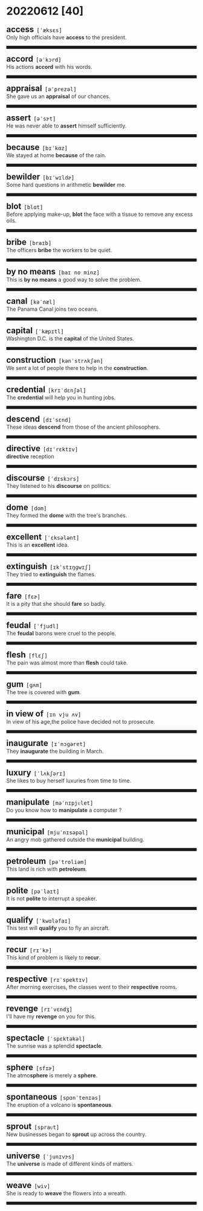 <style>
/*不显示details的三角符号*/
details > summary::marker {
    display: none;
    content: none;
}
/*去掉外边框*/
details summary{
    outline:none;
    cursor:pointer;/*鼠标放上去之后变成手型*/
}
/*去掉前面默认的小黑三角*/
details summary::-webkit-details-marker{
    display:none; 
}
</style>
# 20220612 [40]  

<div style="display: flex;align-items: baseline;">
    <h2 style="margin-bottom: 0;margin-top: 0">access</h2>
    <p style="padding:0 .5em; margin: 0;font-family: monospace;">[ˈæksɛs]</p>
    <p class="interpretation_43031" style="display:none ;padding:0 .5em; margin: 0; white-space: nowrap;overflow: hidden;text-overflow: ellipsis;">n. 进入；通道；接近（的机会）；使用
v. 接近；进入；使用；获取</p>
</div>
<details class="details_43031">
    <summary style="color: #303030;">Only high officials have <strong>access</strong> to the president.</summary>
    只有高级官员才可以接近总统。
</details>
<hr style="padding-bottom: 0.5em;" />


<div style="display: flex;align-items: baseline;">
    <h2 style="margin-bottom: 0;margin-top: 0">accord</h2>
    <p style="padding:0 .5em; margin: 0;font-family: monospace;">[əˈkɔrd]</p>
    <p class="interpretation_43031" style="display:none ;padding:0 .5em; margin: 0; white-space: nowrap;overflow: hidden;text-overflow: ellipsis;">v. 符合；一致；给予
n. 协议；条约；协调</p>
</div>
<details class="details_43031">
    <summary style="color: #303030;">His actions <strong>accord</strong> with his words.</summary>
    他言行一致。
</details>
<hr style="padding-bottom: 0.5em;" />


<div style="display: flex;align-items: baseline;">
    <h2 style="margin-bottom: 0;margin-top: 0">appraisal</h2>
    <p style="padding:0 .5em; margin: 0;font-family: monospace;">[əˈprezəl]</p>
    <p class="interpretation_43031" style="display:none ;padding:0 .5em; margin: 0; white-space: nowrap;overflow: hidden;text-overflow: ellipsis;">n. 鉴定；评价</p>
</div>
<details class="details_43031">
    <summary style="color: #303030;">She gave us an <strong>appraisal</strong> of our chances.</summary>
    她对我们的机率做了评估。
</details>
<hr style="padding-bottom: 0.5em;" />


<div style="display: flex;align-items: baseline;">
    <h2 style="margin-bottom: 0;margin-top: 0">assert</h2>
    <p style="padding:0 .5em; margin: 0;font-family: monospace;">[əˈsɝt]</p>
    <p class="interpretation_43031" style="display:none ;padding:0 .5em; margin: 0; white-space: nowrap;overflow: hidden;text-overflow: ellipsis;">v. 断言；宣称；坚持；维护</p>
</div>
<details class="details_43031">
    <summary style="color: #303030;">He was never able to <strong>assert</strong> himself sufficiently.</summary>
    他从来不能充分地维护自己的权利。
</details>
<hr style="padding-bottom: 0.5em;" />


<div style="display: flex;align-items: baseline;">
    <h2 style="margin-bottom: 0;margin-top: 0">because</h2>
    <p style="padding:0 .5em; margin: 0;font-family: monospace;">[bɪˈkɑz]</p>
    <p class="interpretation_43031" style="display:none ;padding:0 .5em; margin: 0; white-space: nowrap;overflow: hidden;text-overflow: ellipsis;">conj. 因为</p>
</div>
<details class="details_43031">
    <summary style="color: #303030;">We stayed at home <strong>because</strong> of the rain.</summary>
    我们因雨而呆在家里。
</details>
<hr style="padding-bottom: 0.5em;" />


<div style="display: flex;align-items: baseline;">
    <h2 style="margin-bottom: 0;margin-top: 0">bewilder</h2>
    <p style="padding:0 .5em; margin: 0;font-family: monospace;">[bɪˈwɪldɚ]</p>
    <p class="interpretation_43031" style="display:none ;padding:0 .5em; margin: 0; white-space: nowrap;overflow: hidden;text-overflow: ellipsis;">v. 使迷惑；使...不知所措</p>
</div>
<details class="details_43031">
    <summary style="color: #303030;">Some hard questions in arithmetic <strong>bewilder</strong> me.</summary>
    算术中的一些难题使我不知所措。
</details>
<hr style="padding-bottom: 0.5em;" />


<div style="display: flex;align-items: baseline;">
    <h2 style="margin-bottom: 0;margin-top: 0">blot</h2>
    <p style="padding:0 .5em; margin: 0;font-family: monospace;">[blɑt]</p>
    <p class="interpretation_43031" style="display:none ;padding:0 .5em; margin: 0; white-space: nowrap;overflow: hidden;text-overflow: ellipsis;">n. 污点；墨渍
v. （用纸或布）吸干；弄脏</p>
</div>
<details class="details_43031">
    <summary style="color: #303030;">Before applying make-up, <strong>blot</strong> the face with a tissue to remove any excess oils.</summary>
    上妆前，先用面巾纸把脸上多余的油吸干。
</details>
<hr style="padding-bottom: 0.5em;" />


<div style="display: flex;align-items: baseline;">
    <h2 style="margin-bottom: 0;margin-top: 0">bribe</h2>
    <p style="padding:0 .5em; margin: 0;font-family: monospace;">[braɪb]</p>
    <p class="interpretation_43031" style="display:none ;padding:0 .5em; margin: 0; white-space: nowrap;overflow: hidden;text-overflow: ellipsis;">v. 贿赂
n. 贿赂</p>
</div>
<details class="details_43031">
    <summary style="color: #303030;">The officers <strong>bribe</strong> the workers to be quiet.</summary>
    官员贿赂工人让其保持沉默。
</details>
<hr style="padding-bottom: 0.5em;" />


<div style="display: flex;align-items: baseline;">
    <h2 style="margin-bottom: 0;margin-top: 0">by no means</h2>
    <p style="padding:0 .5em; margin: 0;font-family: monospace;">[baɪ no minz]</p>
    <p class="interpretation_43031" style="display:none ;padding:0 .5em; margin: 0; white-space: nowrap;overflow: hidden;text-overflow: ellipsis;">phrase. 绝不</p>
</div>
<details class="details_43031">
    <summary style="color: #303030;">This is <strong>by no means</strong> a good way to solve the problem.</summary>
    这决非解决问题的好办法。
</details>
<hr style="padding-bottom: 0.5em;" />


<div style="display: flex;align-items: baseline;">
    <h2 style="margin-bottom: 0;margin-top: 0">canal</h2>
    <p style="padding:0 .5em; margin: 0;font-family: monospace;">[kəˈnæl]</p>
    <p class="interpretation_43031" style="display:none ;padding:0 .5em; margin: 0; white-space: nowrap;overflow: hidden;text-overflow: ellipsis;">n. 运河；沟渠</p>
</div>
<details class="details_43031">
    <summary style="color: #303030;">The Panama Canal joins two oceans.</summary>
    巴拿马运河连通两大洋。
</details>
<hr style="padding-bottom: 0.5em;" />


<div style="display: flex;align-items: baseline;">
    <h2 style="margin-bottom: 0;margin-top: 0">capital</h2>
    <p style="padding:0 .5em; margin: 0;font-family: monospace;">[ˈkæpɪtl]</p>
    <p class="interpretation_43031" style="display:none ;padding:0 .5em; margin: 0; white-space: nowrap;overflow: hidden;text-overflow: ellipsis;">n. 资金；首都；大写字母
adj. 死刑的；大写的</p>
</div>
<details class="details_43031">
    <summary style="color: #303030;">Washington D.C. is the <strong>capital</strong> of the United States.</summary>
    华盛顿是美国的首都。
</details>
<hr style="padding-bottom: 0.5em;" />


<div style="display: flex;align-items: baseline;">
    <h2 style="margin-bottom: 0;margin-top: 0">construction</h2>
    <p style="padding:0 .5em; margin: 0;font-family: monospace;">[kənˈstrʌkʃən]</p>
    <p class="interpretation_43031" style="display:none ;padding:0 .5em; margin: 0; white-space: nowrap;overflow: hidden;text-overflow: ellipsis;">n. 建筑；建设</p>
</div>
<details class="details_43031">
    <summary style="color: #303030;">We sent a lot of people there to help in the <strong>construction</strong>.</summary>
    我们派了很多人到那里去帮助建设。
</details>
<hr style="padding-bottom: 0.5em;" />


<div style="display: flex;align-items: baseline;">
    <h2 style="margin-bottom: 0;margin-top: 0">credential</h2>
    <p style="padding:0 .5em; margin: 0;font-family: monospace;">[krɪˈdɛnʃəl]</p>
    <p class="interpretation_43031" style="display:none ;padding:0 .5em; margin: 0; white-space: nowrap;overflow: hidden;text-overflow: ellipsis;">n. 证明书；资格证书；证件</p>
</div>
<details class="details_43031">
    <summary style="color: #303030;">The <strong>credential</strong> will help you in hunting jobs.</summary>
    这份证明书在找工作时会对你有用。
</details>
<hr style="padding-bottom: 0.5em;" />


<div style="display: flex;align-items: baseline;">
    <h2 style="margin-bottom: 0;margin-top: 0">descend</h2>
    <p style="padding:0 .5em; margin: 0;font-family: monospace;">[dɪˈsɛnd]</p>
    <p class="interpretation_43031" style="display:none ;padding:0 .5em; margin: 0; white-space: nowrap;overflow: hidden;text-overflow: ellipsis;">v. 下来；下降；突然造访；突袭；沦落；起源</p>
</div>
<details class="details_43031">
    <summary style="color: #303030;">These ideas <strong>descend</strong> from those of the ancient philosophers.</summary>
    这些观点来源于那些古代哲学家的思想。
</details>
<hr style="padding-bottom: 0.5em;" />


<div style="display: flex;align-items: baseline;">
    <h2 style="margin-bottom: 0;margin-top: 0">directive</h2>
    <p style="padding:0 .5em; margin: 0;font-family: monospace;">[dɪˈrɛktɪv]</p>
    <p class="interpretation_43031" style="display:none ;padding:0 .5em; margin: 0; white-space: nowrap;overflow: hidden;text-overflow: ellipsis;">n. 指令
adj. 指示性的；指向（定向）式的</p>
</div>
<details class="details_43031">
    <summary style="color: #303030;"><strong>directive</strong> reception</summary>
    定向接收
</details>
<hr style="padding-bottom: 0.5em;" />


<div style="display: flex;align-items: baseline;">
    <h2 style="margin-bottom: 0;margin-top: 0">discourse</h2>
    <p style="padding:0 .5em; margin: 0;font-family: monospace;">[ˈdɪskɔrs]</p>
    <p class="interpretation_43031" style="display:none ;padding:0 .5em; margin: 0; white-space: nowrap;overflow: hidden;text-overflow: ellipsis;">n. 演说；论述；交谈；论文
v. 谈论；交谈；讲演</p>
</div>
<details class="details_43031">
    <summary style="color: #303030;">They listened to his <strong>discourse</strong> on politics.</summary>
    他们听他作关于政治的演讲。
</details>
<hr style="padding-bottom: 0.5em;" />


<div style="display: flex;align-items: baseline;">
    <h2 style="margin-bottom: 0;margin-top: 0">dome</h2>
    <p style="padding:0 .5em; margin: 0;font-family: monospace;">[dom]</p>
    <p class="interpretation_43031" style="display:none ;padding:0 .5em; margin: 0; white-space: nowrap;overflow: hidden;text-overflow: ellipsis;">n. 穹顶；圆屋顶</p>
</div>
<details class="details_43031">
    <summary style="color: #303030;">They formed the <strong>dome</strong> with the tree's branches.</summary>
    他们用树枝织成圆屋顶。
</details>
<hr style="padding-bottom: 0.5em;" />


<div style="display: flex;align-items: baseline;">
    <h2 style="margin-bottom: 0;margin-top: 0">excellent</h2>
    <p style="padding:0 .5em; margin: 0;font-family: monospace;">[ˈɛksələnt]</p>
    <p class="interpretation_43031" style="display:none ;padding:0 .5em; margin: 0; white-space: nowrap;overflow: hidden;text-overflow: ellipsis;">adj. 优秀的；杰出的；卓越的</p>
</div>
<details class="details_43031">
    <summary style="color: #303030;">This is an <strong>excellent</strong> idea.</summary>
    这是一个绝佳的想法。
</details>
<hr style="padding-bottom: 0.5em;" />


<div style="display: flex;align-items: baseline;">
    <h2 style="margin-bottom: 0;margin-top: 0">extinguish</h2>
    <p style="padding:0 .5em; margin: 0;font-family: monospace;">[ɪkˈstɪŋɡwɪʃ]</p>
    <p class="interpretation_43031" style="display:none ;padding:0 .5em; margin: 0; white-space: nowrap;overflow: hidden;text-overflow: ellipsis;">v. 熄灭；扑灭</p>
</div>
<details class="details_43031">
    <summary style="color: #303030;">They tried to <strong>extinguish</strong> the flames.</summary>
    他们竭力要把火焰扑灭。
</details>
<hr style="padding-bottom: 0.5em;" />


<div style="display: flex;align-items: baseline;">
    <h2 style="margin-bottom: 0;margin-top: 0">fare</h2>
    <p style="padding:0 .5em; margin: 0;font-family: monospace;">[fɛɚ]</p>
    <p class="interpretation_43031" style="display:none ;padding:0 .5em; margin: 0; white-space: nowrap;overflow: hidden;text-overflow: ellipsis;">n. 车费；票价；费用
v. 进展；遭遇；过活；进食</p>
</div>
<details class="details_43031">
    <summary style="color: #303030;">It is a pity that she should <strong>fare</strong> so badly.</summary>
    她竟吃得那么差，真可怜。
</details>
<hr style="padding-bottom: 0.5em;" />


<div style="display: flex;align-items: baseline;">
    <h2 style="margin-bottom: 0;margin-top: 0">feudal</h2>
    <p style="padding:0 .5em; margin: 0;font-family: monospace;">[ˈfjudl]</p>
    <p class="interpretation_43031" style="display:none ;padding:0 .5em; margin: 0; white-space: nowrap;overflow: hidden;text-overflow: ellipsis;">adj. 封建的；封建制度的</p>
</div>
<details class="details_43031">
    <summary style="color: #303030;">The <strong>feudal</strong> barons were cruel to the people.</summary>
    封建贵族对人民很残酷。
</details>
<hr style="padding-bottom: 0.5em;" />


<div style="display: flex;align-items: baseline;">
    <h2 style="margin-bottom: 0;margin-top: 0">flesh</h2>
    <p style="padding:0 .5em; margin: 0;font-family: monospace;">[flɛʃ]</p>
    <p class="interpretation_43031" style="display:none ;padding:0 .5em; margin: 0; white-space: nowrap;overflow: hidden;text-overflow: ellipsis;">n. 肉体；果肉</p>
</div>
<details class="details_43031">
    <summary style="color: #303030;">The pain was almost more than <strong>flesh</strong> could take.</summary>
    疼痛几乎使肉体受不了。
</details>
<hr style="padding-bottom: 0.5em;" />


<div style="display: flex;align-items: baseline;">
    <h2 style="margin-bottom: 0;margin-top: 0">gum</h2>
    <p style="padding:0 .5em; margin: 0;font-family: monospace;">[ɡʌm]</p>
    <p class="interpretation_43031" style="display:none ;padding:0 .5em; margin: 0; white-space: nowrap;overflow: hidden;text-overflow: ellipsis;">n. 树胶；口香糖；牙龈
v. 用胶粘</p>
</div>
<details class="details_43031">
    <summary style="color: #303030;">The tree is covered with <strong>gum</strong>.</summary>
    这棵树上覆盖着树胶。
</details>
<hr style="padding-bottom: 0.5em;" />


<div style="display: flex;align-items: baseline;">
    <h2 style="margin-bottom: 0;margin-top: 0">in view of</h2>
    <p style="padding:0 .5em; margin: 0;font-family: monospace;">[ɪn vju ʌv]</p>
    <p class="interpretation_43031" style="display:none ;padding:0 .5em; margin: 0; white-space: nowrap;overflow: hidden;text-overflow: ellipsis;">phrase. 鉴于；考虑到；由于</p>
</div>
<details class="details_43031">
    <summary style="color: #303030;">In view of his age,the police have decided not to prosecute.</summary>
    鉴于他的年龄，警方决定对他撤销起诉。
</details>
<hr style="padding-bottom: 0.5em;" />


<div style="display: flex;align-items: baseline;">
    <h2 style="margin-bottom: 0;margin-top: 0">inaugurate</h2>
    <p style="padding:0 .5em; margin: 0;font-family: monospace;">[ɪˈnɔɡəret]</p>
    <p class="interpretation_43031" style="display:none ;padding:0 .5em; margin: 0; white-space: nowrap;overflow: hidden;text-overflow: ellipsis;">v. 开创；为（某人）举行就职典礼；为…举行落成（或开幕）仪式</p>
</div>
<details class="details_43031">
    <summary style="color: #303030;">They <strong>inaugurate</strong> the building in March.</summary>
    他们将要在三月份为这座大楼举行落成典礼。
</details>
<hr style="padding-bottom: 0.5em;" />


<div style="display: flex;align-items: baseline;">
    <h2 style="margin-bottom: 0;margin-top: 0">luxury</h2>
    <p style="padding:0 .5em; margin: 0;font-family: monospace;">[ˈlʌkʃərɪ]</p>
    <p class="interpretation_43031" style="display:none ;padding:0 .5em; margin: 0; white-space: nowrap;overflow: hidden;text-overflow: ellipsis;">n. 奢华；奢侈品</p>
</div>
<details class="details_43031">
    <summary style="color: #303030;">She likes to buy herself luxuries from time to time.</summary>
    她喜欢时不时给自己买些奢侈品。
</details>
<hr style="padding-bottom: 0.5em;" />


<div style="display: flex;align-items: baseline;">
    <h2 style="margin-bottom: 0;margin-top: 0">manipulate</h2>
    <p style="padding:0 .5em; margin: 0;font-family: monospace;">[məˈnɪpjᴜlet]</p>
    <p class="interpretation_43031" style="display:none ;padding:0 .5em; margin: 0; white-space: nowrap;overflow: hidden;text-overflow: ellipsis;">v. 操纵；使用</p>
</div>
<details class="details_43031">
    <summary style="color: #303030;">Do you know how to <strong>manipulate</strong> a computer ?</summary>
    你知道怎样操作计算机吗？
</details>
<hr style="padding-bottom: 0.5em;" />


<div style="display: flex;align-items: baseline;">
    <h2 style="margin-bottom: 0;margin-top: 0">municipal</h2>
    <p style="padding:0 .5em; margin: 0;font-family: monospace;">[mjuˈnɪsəpəl]</p>
    <p class="interpretation_43031" style="display:none ;padding:0 .5em; margin: 0; white-space: nowrap;overflow: hidden;text-overflow: ellipsis;">adj. 市的；市政的</p>
</div>
<details class="details_43031">
    <summary style="color: #303030;">An angry mob gathered outside the <strong>municipal</strong> building.</summary>
    一群愤怒的暴民聚集在市政大楼的外面。
</details>
<hr style="padding-bottom: 0.5em;" />


<div style="display: flex;align-items: baseline;">
    <h2 style="margin-bottom: 0;margin-top: 0">petroleum</h2>
    <p style="padding:0 .5em; margin: 0;font-family: monospace;">[pəˈtroliəm]</p>
    <p class="interpretation_43031" style="display:none ;padding:0 .5em; margin: 0; white-space: nowrap;overflow: hidden;text-overflow: ellipsis;">n. 石油</p>
</div>
<details class="details_43031">
    <summary style="color: #303030;">This land is rich with <strong>petroleum</strong>.</summary>
    这片土地盛产石油。
</details>
<hr style="padding-bottom: 0.5em;" />


<div style="display: flex;align-items: baseline;">
    <h2 style="margin-bottom: 0;margin-top: 0">polite</h2>
    <p style="padding:0 .5em; margin: 0;font-family: monospace;">[pəˈlaɪt]</p>
    <p class="interpretation_43031" style="display:none ;padding:0 .5em; margin: 0; white-space: nowrap;overflow: hidden;text-overflow: ellipsis;">adj. 有礼貌的；客气的；文雅的</p>
</div>
<details class="details_43031">
    <summary style="color: #303030;">It is not <strong>polite</strong> to interrupt a speaker.</summary>
    打断别人说话是不礼貌的。
</details>
<hr style="padding-bottom: 0.5em;" />


<div style="display: flex;align-items: baseline;">
    <h2 style="margin-bottom: 0;margin-top: 0">qualify</h2>
    <p style="padding:0 .5em; margin: 0;font-family: monospace;">[ˈkwɑləfaɪ]</p>
    <p class="interpretation_43031" style="display:none ;padding:0 .5em; margin: 0; white-space: nowrap;overflow: hidden;text-overflow: ellipsis;">v. 使合格；使具有资格</p>
</div>
<details class="details_43031">
    <summary style="color: #303030;">This test will <strong>qualify</strong> you to fly an aircraft.</summary>
    这次考试将使你取得驾驶飞机的资格。
</details>
<hr style="padding-bottom: 0.5em;" />


<div style="display: flex;align-items: baseline;">
    <h2 style="margin-bottom: 0;margin-top: 0">recur</h2>
    <p style="padding:0 .5em; margin: 0;font-family: monospace;">[rɪˈkɝ]</p>
    <p class="interpretation_43031" style="display:none ;padding:0 .5em; margin: 0; white-space: nowrap;overflow: hidden;text-overflow: ellipsis;">v. 重现；再发生</p>
</div>
<details class="details_43031">
    <summary style="color: #303030;">This kind of problem is likely to <strong>recur</strong>.</summary>
    这类问题可能还会发生。
</details>
<hr style="padding-bottom: 0.5em;" />


<div style="display: flex;align-items: baseline;">
    <h2 style="margin-bottom: 0;margin-top: 0">respective</h2>
    <p style="padding:0 .5em; margin: 0;font-family: monospace;">[rɪˈspektɪv]</p>
    <p class="interpretation_43031" style="display:none ;padding:0 .5em; margin: 0; white-space: nowrap;overflow: hidden;text-overflow: ellipsis;">adj. 各自的；各个的</p>
</div>
<details class="details_43031">
    <summary style="color: #303030;">After morning exercises, the classes went to their <strong>respective</strong> rooms.</summary>
    早操后，各班学生回到各自的教室。
</details>
<hr style="padding-bottom: 0.5em;" />


<div style="display: flex;align-items: baseline;">
    <h2 style="margin-bottom: 0;margin-top: 0">revenge</h2>
    <p style="padding:0 .5em; margin: 0;font-family: monospace;">[rɪˈvɛndʒ]</p>
    <p class="interpretation_43031" style="display:none ;padding:0 .5em; margin: 0; white-space: nowrap;overflow: hidden;text-overflow: ellipsis;">n. 报复；报仇
v. 报复</p>
</div>
<details class="details_43031">
    <summary style="color: #303030;">I'll have my <strong>revenge</strong> on you for this.</summary>
    这件事我会找你算账的。
</details>
<hr style="padding-bottom: 0.5em;" />


<div style="display: flex;align-items: baseline;">
    <h2 style="margin-bottom: 0;margin-top: 0">spectacle</h2>
    <p style="padding:0 .5em; margin: 0;font-family: monospace;">[ˈspɛktəkəl]</p>
    <p class="interpretation_43031" style="display:none ;padding:0 .5em; margin: 0; white-space: nowrap;overflow: hidden;text-overflow: ellipsis;">n. 景象；奇观；场面</p>
</div>
<details class="details_43031">
    <summary style="color: #303030;">The sunrise was a splendid <strong>spectacle</strong>.</summary>
    这日出可是个壮观的景象。
</details>
<hr style="padding-bottom: 0.5em;" />


<div style="display: flex;align-items: baseline;">
    <h2 style="margin-bottom: 0;margin-top: 0">sphere</h2>
    <p style="padding:0 .5em; margin: 0;font-family: monospace;">[sfɪɚ]</p>
    <p class="interpretation_43031" style="display:none ;padding:0 .5em; margin: 0; white-space: nowrap;overflow: hidden;text-overflow: ellipsis;">n. 球体；范围</p>
</div>
<details class="details_43031">
    <summary style="color: #303030;">The atmo<strong>sphere</strong> is merely a <strong>sphere</strong>.</summary>
    大气层只不过是一个球体。
</details>
<hr style="padding-bottom: 0.5em;" />


<div style="display: flex;align-items: baseline;">
    <h2 style="margin-bottom: 0;margin-top: 0">spontaneous</h2>
    <p style="padding:0 .5em; margin: 0;font-family: monospace;">[spɑnˈtenɪəs]</p>
    <p class="interpretation_43031" style="display:none ;padding:0 .5em; margin: 0; white-space: nowrap;overflow: hidden;text-overflow: ellipsis;">adj. 自发的；自然产生的</p>
</div>
<details class="details_43031">
    <summary style="color: #303030;">The eruption of a volcano is <strong>spontaneous</strong>.</summary>
    火山的喷发是自然产生的。
</details>
<hr style="padding-bottom: 0.5em;" />


<div style="display: flex;align-items: baseline;">
    <h2 style="margin-bottom: 0;margin-top: 0">sprout</h2>
    <p style="padding:0 .5em; margin: 0;font-family: monospace;">[spraᴜt]</p>
    <p class="interpretation_43031" style="display:none ;padding:0 .5em; margin: 0; white-space: nowrap;overflow: hidden;text-overflow: ellipsis;">v. 发芽；长出；迅速成长；涌现
n. 苗芽；新芽</p>
</div>
<details class="details_43031">
    <summary style="color: #303030;">New businesses began to <strong>sprout</strong> up across the country.</summary>
    新公司开始在全国各地涌现。
</details>
<hr style="padding-bottom: 0.5em;" />


<div style="display: flex;align-items: baseline;">
    <h2 style="margin-bottom: 0;margin-top: 0">universe</h2>
    <p style="padding:0 .5em; margin: 0;font-family: monospace;">[ˈjunɪvɝs]</p>
    <p class="interpretation_43031" style="display:none ;padding:0 .5em; margin: 0; white-space: nowrap;overflow: hidden;text-overflow: ellipsis;">n. 宇宙</p>
</div>
<details class="details_43031">
    <summary style="color: #303030;">The <strong>universe</strong> is made of different kinds of matters.</summary>
    宇宙是由各种物质构成的。
</details>
<hr style="padding-bottom: 0.5em;" />


<div style="display: flex;align-items: baseline;">
    <h2 style="margin-bottom: 0;margin-top: 0">weave</h2>
    <p style="padding:0 .5em; margin: 0;font-family: monospace;">[wiv]</p>
    <p class="interpretation_43031" style="display:none ;padding:0 .5em; margin: 0; white-space: nowrap;overflow: hidden;text-overflow: ellipsis;">v. 编织；编制</p>
</div>
<details class="details_43031">
    <summary style="color: #303030;">She is ready to <strong>weave</strong> the flowers into a wreath.</summary>
    她准备把花编织成花环。
</details>
<hr style="padding-bottom: 0.5em;" />

<script>
const details = document.querySelectorAll('.details_43031');
const translates = document.querySelectorAll('.interpretation_43031');

details.forEach((item, index) => item.addEventListener('toggle', () => {
    if (item.open) {
        translates[index].style.display = 'block';
    } else translates[index].style.display = 'none';
}));
</script>

